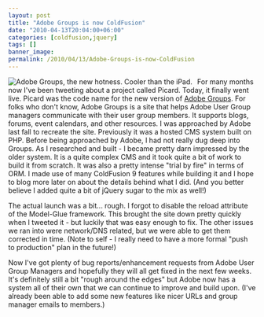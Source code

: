 ```yaml
---
layout: post
title: "Adobe Groups is now ColdFusion"
date: "2010-04-13T20:04:00+06:00"
categories: [coldfusion,jquery]
tags: []
banner_image: 
permalink: /2010/04/13/Adobe-Groups-is-now-ColdFusion
---
```


<img src="https://static.raymondcamden.com/images/cfjedi/adobegroups.png" title="Adobe Groups, the new hotness. Cooler than the iPad." align="left" style="margin-right:10px" /> For many months now I've been tweeting about a project called Picard. Today, it finally went live. Picard was the code name for the new version of <a href="http://groups.adobe.com">Adobe Groups</a>. For folks who don't know, Adobe Groups is a site that helps Adobe User Group managers communicate with their user group members. It supports blogs, forums, event calendars, and other resources. I was approached by Adobe last fall to recreate the site. Previously it was a hosted CMS system built on PHP. Before being approached by Adobe, I had not really dug deep into Groups. As I researched and built - I became pretty darn impressed by the older system. It is a quite complex CMS and it took quite a bit of work to build it from scratch. It was also a pretty intense "trial by fire" in terms of ORM. I made use of many ColdFusion 9 features while building it and I hope to blog more later on about the details behind what I did. (And you better believe I added quite a bit of jQuery sugar to the mix as well!)

The actual launch was a bit... rough. I forgot to disable the reload attribute of the Model-Glue framework. This brought the site down pretty quickly when I tweeted it - but luckily that was easy enough to fix. The other issues we ran into were network/DNS related, but we were able to get them corrected in time. (Note to self - I really need to have a more formal "push to production" plan in the future!)

Now I've got plenty of bug reports/enhancement requests from Adobe User Group Managers and hopefully they will all get fixed in the next few weeks. It's definitely still a bit "rough around the edges" but Adobe now has a system all of their own that we can continue to improve and build upon. (I've already been able to add some new features like nicer URLs and group manager emails to members.)
<br clear="left">